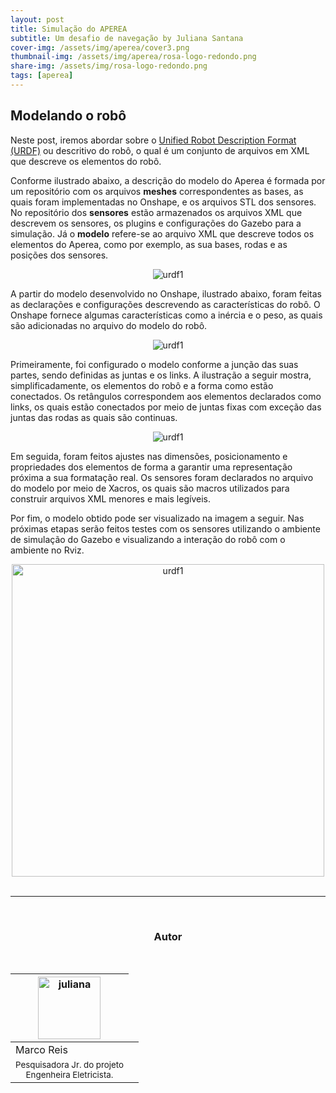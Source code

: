 ```yaml
---
layout: post
title: Simulação do APEREA 
subtitle: Um desafio de navegação by Juliana Santana
cover-img: /assets/img/aperea/cover3.png
thumbnail-img: /assets/img/aperea/rosa-logo-redondo.png
share-img: /assets/img/rosa-logo-redondo.png
tags: [aperea]
---
```

## Modelando o robô
Neste post, iremos abordar sobre o [Unified Robot Description Format (URDF)](http://wiki.ros.org/urdf) ou descritivo do robô, o qual é um conjunto de arquivos em XML que descreve os elementos do robô.

Conforme ilustrado abaixo, a descrição do modelo do Aperea é formada por um repositório com os arquivos **meshes** correspondentes as bases, as quais foram implementadas no Onshape, e os arquivos STL dos sensores. No repositório dos **sensores** estão armazenados os arquivos XML que descrevem os sensores, os plugins e configurações do Gazebo para a simulação. Já o **modelo** refere-se ao arquivo XML que descreve todos os elementos do Aperea, como por exemplo, as sua bases, rodas e as posições dos sensores.

<center>
<img src="{{ 'assets/img/aperea/urdf1.png' | relative_url }}" text-align=center alt="urdf1" />
</center>


A partir do modelo desenvolvido no Onshape, ilustrado abaixo, foram feitas as declarações e configurações descrevendo as características do robô. O Onshape fornece algumas características como a inércia e o peso, as quais são adicionadas no arquivo do modelo do robô. 

<center>
<img src="{{ 'assets/img/aperea/assembly1.png' | relative_url }}" text-align=center alt="urdf1" />
</center>

Primeiramente, foi configurado o modelo conforme a junção das suas partes, sendo definidas as juntas e os links. A ilustração a seguir mostra, simplificadamente, os elementos do robô e a forma como estão conectados. Os retângulos correspondem aos elementos declarados como links, os quais estão conectados por meio de juntas fixas com exceção das juntas das rodas as quais são continuas. 

<center>
<img src="{{ 'assets/img/aperea/joints_and_links.png' | relative_url }}" text-align=center alt="urdf1" />
</center>

Em seguida, foram feitos ajustes nas dimensões, posicionamento e propriedades dos elementos de forma a garantir uma representação próxima a sua formatação real. Os sensores foram declarados no arquivo do modelo por meio de Xacros, os quais são macros utilizados para construir arquivos XML menores e mais legíveis.  



Por fim, o modelo obtido pode ser visualizado na imagem a seguir. Nas próximas etapas serão feitos testes com os sensores utilizando o ambiente de
simulação do Gazebo e visualizando a interação do robô com o ambiente no Rviz.

<center>
<img src="{{ 'assets/img/aperea/robot_model.png' | relative_url }}" width="500" text-align=center alt="urdf1" />
</center>


<br>

---------------------
<br>

<!-- autor -->
<center><h3 class="post-title">Autor</h3><br/></center>
<div class="row">
  <div class="col-xl-auto offset-xl-0 col-lg-4 offset-lg-0 center">
    <table class="table-borderless highlight">
      <thead>
        <tr>
          <th><img src="{{ 'assets/img/people/juliana-1.png' | relative_url }}" width="100" alt="juliana" class="img-fluid rounded-circle" /></th>
        </tr>
      </thead>
      <tbody>
        <tr class="font-weight-bolder" style="text-align: center margin-top: 0">
          <td>Marco Reis</td>
        </tr>
        <tr style="text-align: center" >
          <td style="vertical-align: top"><small>Pesquisadora Jr. do projeto <br>Engenheira Eletricista.</small></td>
          <td></td>
        </tr>
      </tbody>
    </table>
  </div>
</div>

<br>